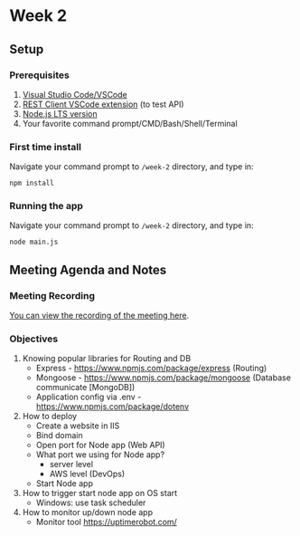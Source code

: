 # Week 2

## Setup

### Prerequisites

1. [Visual Studio Code/VSCode](https://code.visualstudio.com/)
1. [REST Client VSCode extension](https://marketplace.visualstudio.com/items?itemName=humao.rest-client) (to test API)
1. [Node.js LTS version](https://nodejs.org/en/download/)
1. Your favorite command prompt/CMD/Bash/Shell/Terminal


### First time install

Navigate your command prompt to `/week-2` directory, and type in:

```shell
npm install
```

### Running the app

Navigate your command prompt to `/week-2` directory, and type in:

```shell
node main.js
```

## Meeting Agenda and Notes

### Meeting Recording

[You can view the recording of the meeting here](https://staging.fxmediawebapp.com/training/react-and-node/study-node-and-react--week-2.mp4).

### Objectives

1. Knowing popular libraries for Routing and DB
    * Express - https://www.npmjs.com/package/express (Routing)
    * Mongoose - https://www.npmjs.com/package/mongoose (Database communicate [MongoDB])
    * Application config via .env - https://www.npmjs.com/package/dotenv
1. How to deploy
    * Create a website in IIS
    * Bind domain
    * Open port for Node app (Web API)
    * What port we using for Node app?
        - server level
        - AWS level (DevOps)
    * Start Node app
1. How to trigger start node app on OS start
    * Windows: use task scheduler
1. How to monitor up/down node app
    * Monitor tool https://uptimerobot.com/
